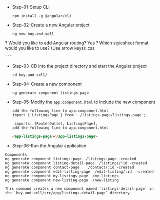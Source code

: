 - Step-01-Setup CLI
    ```
    npm install -g @angular/cli  
    ```
- Step-02-Create a new Angular project
    ```
    ng new buy-and-sell
? Would you like to add Angular routing? Yes
? Which stylesheet format would you like to use? (Use arrow keys): css

    ```
- Step-03-CD into the project directory and start the Angular project
    ```
    cd buy-and-sell/
    ```
- Step-04-Create a new component
    ```
    ng generate component listings-page
    ```
- Step-05-Modify the `app.component.html` to include the new component
    ```
    add the following line to app.component.html
    import { ListingsPage } from './listings-page/listings-page';

     imports: [RouterOutlet, ListingsPage],
    add the following line to app.component.html
    ```
    ```html
    <app-listings-page></app-listings-page>
    ```
- Step-06-Run the Angular application

 ```
Components
ng generate component listings-page  /listings-page -created
ng generate component listing-detail-page  /listings/:id -created
ng generate component contact-page    /contact/:id -created
ng generate component edit-listing-page  /edit-listing/:id  -created
ng generate component my-listings-page  /my-listings 
ng generate component new-listing-page  /new-listing
```





   
    This command creates a new component named `listings-detail-page` in the `buy-and-sell/src/app/listings-detail-page` directory.